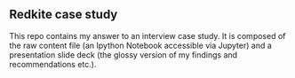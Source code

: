 ## Redkite case study

This repo contains my answer to an interview case study. It is composed of the raw content file (an Ipython Notebook accessible via Jupyter) and a presentation slide deck 
(the glossy version of my findings and recommendations etc.).